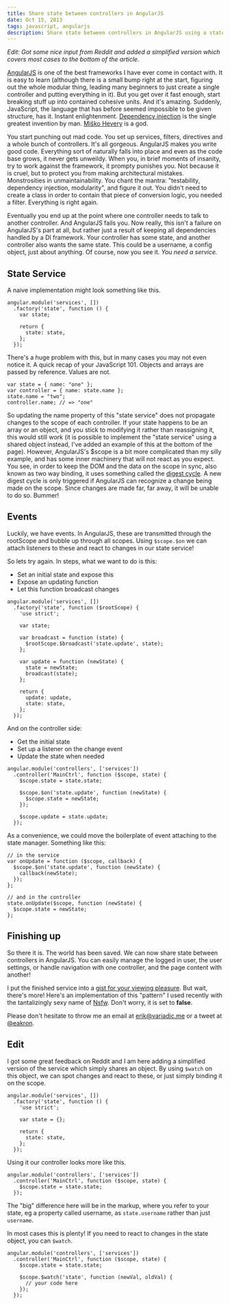 ```yaml
---
title: Share state between controllers in AngularJS
date: Oct 15, 2013
tags: javascript, angularjs
description: Share state between controllers in AngularJS using a state service. 
---
```


_Edit: Got some nice input from Reddit and added a simplified version which covers most cases to the bottom of the article._

[AngularJS][angularjs] is one of the best frameworks I have ever come in contact with. It is easy to learn (although there is a small bump right at the start, figuring out the whole modular thing, leading many beginners to just create a single controller and putting everything in it). But you get over it fast enough, start breaking stuff up into contained cohesive units. And it's amazing. Suddenly, JavaScript, the language that has before seemed impossible to be given structure, has it. Instant enlightenment. [Dependency injection][di] is the single greatest invention by man. [Miško Hevery][misko] is a god.

You start punching out mad code. You set up services, filters, directives and a whole bunch of controllers. It's all gorgeous. AngularJS makes you write good code. Everything sort of naturally falls into place and even as the code base grows, it never gets unweildy. When you, in brief moments of insanity, try to work against the framework, it prompty punishes you. Not because it is cruel, but to protect you from making architectural mistakes. Monstrosities in unmaintainability. You chant the mantra: "testability, dependency injection, modularity", and figure it out. You didn't need to create a class in order to contain that piece of conversion logic, you needed a filter. Everything is right again.

Eventually you end up at the point where one controller needs to talk to another controller. And AngularJS fails you. Now really, this isn't a failure on AngularJS's part at all, but rather just a result of keeping all dependencies handled by a DI framework. Your controller has some state, and another controller also wants the same state. This could be a username, a config object, just about anything. Of course, now you see it. _You need a service._

## State Service

A naive implementation might look something like this. 

~~~~~{.javascript}
angular.module('services', [])
  .factory('state', function () {
    var state;

    return {
      state: state,
    };
  });
~~~~~

There's a huge problem with this, but in many cases you may not even notice it. A quick recap of your JavaScript 101. Objects and arrays are passed by reference. Values are not.

~~~~~{.javascript}
var state = { name: "one" };
var controller = { name: state.name };
state.name = "two";
controller.name; // => "one"
~~~~~

So updating the name property of this "state service" does not propagate changes to the scope of each controller. If your state happens to be an array or an object, and you stick to modifying it rather than reassigning it, this would still work (it is possible to implement the "state service" using a shared object instead, I've added an example of this at the bottom of the page). However, AngularJS's $scope is a bit more complicated than my silly example, and has some inner machinery that will not react as you expect. You see, in order to keep the DOM and the data on the scope in sync, also known as two way binding, it uses something called the [digest cycle][concepts]. A new digest cycle is only triggered if AngularJS can recognize a change being made on the scope. Since changes are made far, far away, it will be unable to do so. Bummer!

## Events

Luckily, we have events. In AngularJS, these are transmitted through the rootScope and bubble up through all scopes. Using `$scope.$on` we can attach listeners to these and react to changes in our state service!

So lets try again. In steps, what we want to do is this:

* Set an initial state and expose this
* Expose an updating function
* Let this function broadcast changes

~~~~~{.javascript}
angular.module('services', [])
  .factory('state', function ($rootScope) {
    'use strict';

    var state;

    var broadcast = function (state) {
      $rootScope.$broadcast('state.update', state);
    };

    var update = function (newState) {
      state = newState;
      broadcast(state);
    };
    
    return {
      update: update,
      state: state,
    };
  });
~~~~~

And on the controller side:

* Get the initial state
* Set up a listener on the change event
* Update the state when needed

~~~~~{.javascript}
angular.module('controllers', ['services'])
  .controller('MainCtrl', function ($scope, state) {
    $scope.state = state.state;
    
    $scope.$on('state.update', function (newState) {
      $scope.state = newState;
    });
    
    $scope.update = state.update;
  });
~~~~~

As a convenience, we could move the boilerplate of event attaching to the state manager. Something like this:

~~~~~{.javascript}
// in the service
var onUpdate = function ($scope, callback) {
  $scope.$on('state.update', function (newState) {
    callback(newState);
  });
};

// and in the controller
state.onUpdate($scope, function (newState) {
  $scope.state = newState;
};
~~~~~

## Finishing up

So there it is. The world has been saved. We can now share state between controllers in AngularJS. You can easily manage the logged in user, the user settings, or handle navigation with one controller, and the page content with another!

I put the finished service into a [gist for your viewing pleasure][gist]. But wait, there's more! Here's an implementation of this "pattern" I used recently with the tantalizingly sexy name of [Nsfw][nsfw]. Don't worry, it is set to __false__.

Please don't hesitate to throw me an email at <erik@variadic.me> or a tweet at [@eakron][twitter].

## Edit

I got some great feedback on Reddit and I am here adding a simplified version of the service which simply shares an object. By using `$watch` on this object, we can spot changes and react to these, or just simply binding it on the scope.

~~~~~{.javascript}
angular.module('services', [])
  .factory('state', function () {
    'use strict';

    var state = {};
    
    return {
      state: state,
    };
  });
~~~~~

Using it our controller looks more like this.

~~~~~{.javascript}
angular.module('controllers', ['services'])
  .controller('MainCtrl', function ($scope, state) {
    $scope.state = state.state;
  });
~~~~~

The "big" difference here will be in the markup, where you refer to your state, eg a property called username, as `state.username` rather than just `username`.

In most cases this is plenty! If you need to react to changes in the state object, you can `$watch`.

~~~~~{.javascript}
angular.module('controllers', ['services'])
  .controller('MainCtrl', function ($scope, state) {
    $scope.state = state.state;

    $scope.$watch('state', function (newVal, oldVal) {
      // your code here
    });
  });
~~~~~

[angularjs]: http://angularjs.org/
[di]: http://docs.angularjs.org/guide/di
[misko]: https://twitter.com/mhevery
[concepts]: http://docs.angularjs.org/guide/concepts
[gist]: https://gist.github.com/eakron/6989249
[nsfw]: https://gist.github.com/eakron/6989424
[twitter]: https://twitter.com/eakron
